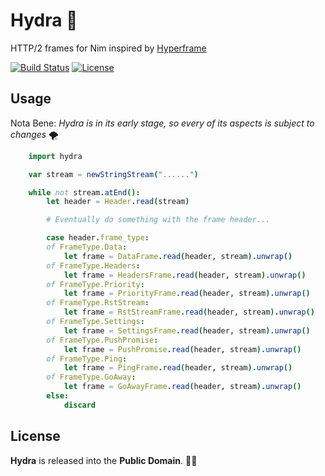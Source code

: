 # Hydra 🐉

HTTP/2 frames for Nim inspired by [Hyperframe](https://github.com/python-hyper/hyperframe)

[![Build Status](https://api.travis-ci.org/ducdetronquito/hydra.svg?branch=master)](https://travis-ci.org/ducdetronquito/hydra) [![License](https://img.shields.io/badge/license-public%20domain-ff69b4.svg)](https://github.com/ducdetronquito/hydra#license)

## Usage

Nota Bene: *Hydra is in its early stage, so every of its aspects is subject to changes* 🌪️

```nim
    import hydra

    var stream = newStringStream("......")

    while not stream.atEnd():
        let header = Header.read(stream)

        # Eventually do something with the frame header...

        case header.frame_type:
        of FrameType.Data:
            let frame = DataFrame.read(header, stream).unwrap()
        of FrameType.Headers:
            let frame = HeadersFrame.read(header, stream).unwrap()
        of FrameType.Priority:
            let frame = PriorityFrame.read(header, stream).unwrap()
        of FrameType.RstStream:
            let frame = RstStreamFrame.read(header, stream).unwrap()
        of FrameType.Settings:
            let frame = SettingsFrame.read(header, stream).unwrap()
        of FrameType.PushPromise:
            let frame = PushPromise.read(header, stream).unwrap()
        of FrameType.Ping:
            let frame = PingFrame.read(header, stream).unwrap()
        of FrameType.GoAway:
            let frame = GoAwayFrame.read(header, stream).unwrap()
        else:
            discard
```

## License

**Hydra** is released into the **Public Domain**. 🎉🍻
